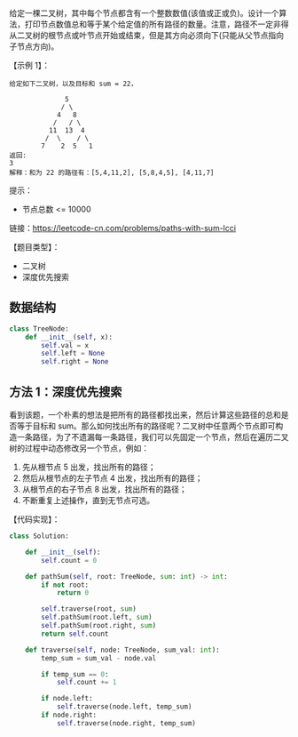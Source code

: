 给定一棵二叉树，其中每个节点都含有一个整数数值(该值或正或负)。设计一个算法，打印节点数值总和等于某个给定值的所有路径的数量。注意，路径不一定非得从二叉树的根节点或叶节点开始或结束，但是其方向必须向下(只能从父节点指向子节点方向)。

【示例 1】：
```
给定如下二叉树，以及目标和 sum = 22，

              5
             / \
            4   8
           /   / \
          11  13  4
         /  \    / \
        7    2  5   1
返回:
3
解释：和为 22 的路径有：[5,4,11,2], [5,8,4,5], [4,11,7]
```

提示：
- 节点总数 <= 10000

链接：https://leetcode-cn.com/problems/paths-with-sum-lcci

【题目类型】：
- 二叉树
- 深度优先搜索

## 数据结构
```python
class TreeNode:
    def __init__(self, x):
        self.val = x
        self.left = None
        self.right = None
```

## 方法 1：深度优先搜索
看到该题，一个朴素的想法是把所有的路径都找出来，然后计算这些路径的总和是否等于目标和 sum。那么如何找出所有的路径呢？二叉树中任意两个节点即可构造一条路径，为了不遗漏每一条路径，我们可以先固定一个节点，然后在遍历二叉树的过程中动态修改另一个节点，例如：
1. 先从根节点 5 出发，找出所有的路径；
2. 然后从根节点的左子节点 4 出发，找出所有的路径；
3. 从根节点的右子节点 8 出发，找出所有的路径；
4. 不断重复上述操作，直到无节点可选。

【代码实现】：
```python
class Solution:

    def __init__(self):
        self.count = 0

    def pathSum(self, root: TreeNode, sum: int) -> int:
        if not root:
            return 0

        self.traverse(root, sum)
        self.pathSum(root.left, sum)
        self.pathSum(root.right, sum)
        return self.count

    def traverse(self, node: TreeNode, sum_val: int):
        temp_sum = sum_val - node.val

        if temp_sum == 0:
            self.count += 1

        if node.left:
            self.traverse(node.left, temp_sum)
        if node.right:
            self.traverse(node.right, temp_sum)
```